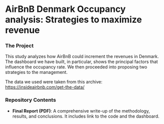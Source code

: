 # AirBnB Denmark Occupancy analysis: Strategies to maximize revenue

### The Project
This study analyzes how AirBnB could increment the revenues in Denmark. The dashboard we have built, in particular, shows the principal factors that influence the occupancy rate. We then proceeded into proposing two strategies to the management.

The data we used were taken from this archive: https://insideairbnb.com/get-the-data/

### Repository Contents
- **Final Report (PDF)**: A comprehensive write-up of the methodology, results, and conclusions. It includes link to the code and the dashboard.
